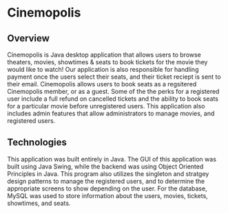 # Cinemopolis

## Overview

Cinemopolis is Java desktop application that allows users to browse theaters, movies, showtimes & seats to book tickets for the movie they would like to watch! Our application is also responsible for handling payment once the users select their seats, and their ticket reciept is sent to their email. Cinemopolis allows users to book seats as a regsitered Cinemopolis member, or as a guest. Some of the the perks for a registered user include a full refund on cancelled tickets and the ability to book seats for a particular movie before unregistered users. This application also includes admin features that allow administrators to manage movies, and registered users.

## Technologies

This application was built entirely in Java. The GUI of this application was built using Java Swing, while the backend was using Object Oriented Principles in Java. This program also utilizes the singleton and stratgey design patterns to manage the registered users, and to  determine the appropriate screens  to show depending on the user. For the database, MySQL was used to store information about the users, movies, tickets, showtimes, and seats. 
